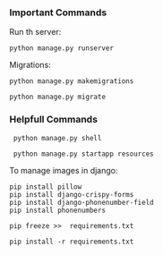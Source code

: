 ### Important Commands

Run th server: 
```
python manage.py runserver
```

Migrations:
```
python manage.py makemigrations
```
```
python manage.py migrate
```

### Helpfull Commands
```
 python manage.py shell
```

```
 python manage.py startapp resources
```

To manage images in django:
```
pip install pillow
pip install django-crispy-forms
pip install django-phonenumber-field
pip install phonenumbers

```
```
pip freeze >>  requirements.txt
```
```
pip install -r requirements.txt
```
